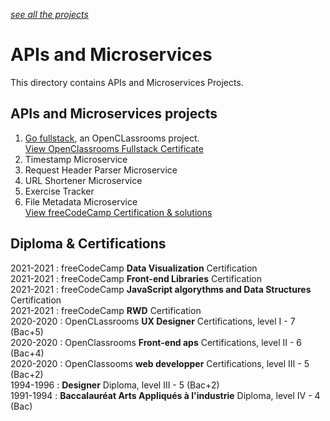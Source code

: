 *[see all the projects](https://github.com/s-manguy/projects)*


# APIs and Microservices
This directory contains APIs and Microservices Projects.
## APIs and Microservices projects
1. [Go fullstack](https://github.com/s-manguy/projects/tree/main/APIs-microservices/go-fullstack), an OpenCLassrooms project.  
[View OpenClassrooms Fullstack Certificate](https://github.com/s-manguy/diploma/blob/main/WEB-DEVELOPPER/certificate-node-express-mongodb-6767157116.pdf)  
3. Timestamp Microservice 
4. Request Header Parser Microservice 
5. URL Shortener Microservice 
6. Exercise Tracker 
7. File Metadata Microservice  
[View freeCodeCamp Certification & solutions]()


## Diploma & Certifications
2021-2021 : freeCodeCamp **Data Visualization** Certification  
2021-2021 : freeCodeCamp **Front-end Libraries** Certification  
2021-2021 : freeCodeCamp **JavaScript algorythms and Data Structures** Certification    
2021-2021 : freeCodeCamp **RWD** Certification  
2020-2020 : OpenCLassrooms **UX Designer** Certifications, level I - 7 (Bac+5)  
2020-2020 : OpenClassrooms **Front-end aps** Certifications, level II - 6 (Bac+4)  
2020-2020 : OpenClassooms **web developper** Certifications, level III - 5 (Bac+2)  
1994-1996 : **Designer** Diploma, level III - 5 (Bac+2)  
1991-1994 : **Baccalauréat Arts Appliqués à l'industrie** Diploma, level IV - 4 (Bac)  
